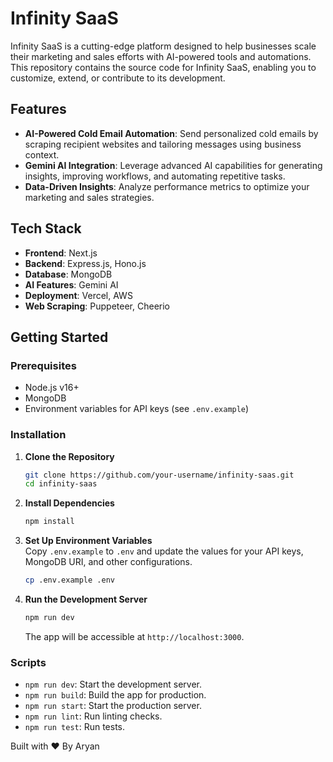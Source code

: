 # Infinity SaaS

Infinity SaaS is a cutting-edge platform designed to help businesses scale their marketing and sales efforts with AI-powered tools and automations. This repository contains the source code for Infinity SaaS, enabling you to customize, extend, or contribute to its development.

## Features

- **AI-Powered Cold Email Automation**: Send personalized cold emails by scraping recipient websites and tailoring messages using business context.
- **Gemini AI Integration**: Leverage advanced AI capabilities for generating insights, improving workflows, and automating repetitive tasks.
- **Data-Driven Insights**: Analyze performance metrics to optimize your marketing and sales strategies.

## Tech Stack

- **Frontend**: Next.js
- **Backend**: Express.js, Hono.js
- **Database**: MongoDB
- **AI Features**: Gemini AI
- **Deployment**: Vercel, AWS
- **Web Scraping**: Puppeteer, Cheerio

## Getting Started

### Prerequisites

- Node.js v16+
- MongoDB
- Environment variables for API keys (see `.env.example`)

### Installation

1. **Clone the Repository**  
   ```bash
   git clone https://github.com/your-username/infinity-saas.git
   cd infinity-saas
   ```

2. **Install Dependencies**  
   ```bash
   npm install
   ```

3. **Set Up Environment Variables**  
   Copy `.env.example` to `.env` and update the values for your API keys, MongoDB URI, and other configurations.  
   ```bash
   cp .env.example .env
   ```

4. **Run the Development Server**  
   ```bash
   npm run dev
   ```

   The app will be accessible at `http://localhost:3000`.

### Scripts

- `npm run dev`: Start the development server.
- `npm run build`: Build the app for production.
- `npm run start`: Start the production server.
- `npm run lint`: Run linting checks.
- `npm run test`: Run tests.


Built with ❤️ By Aryan
